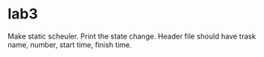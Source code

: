 # lab3

Make static scheuler. Print the state change. Header file should have trask name, number, start time, finish time.
